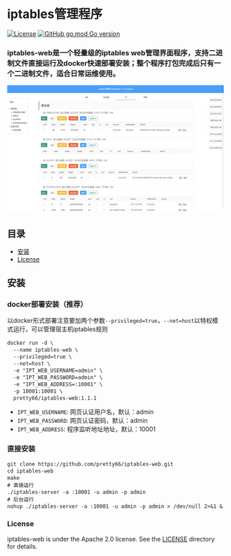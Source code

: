# iptables管理程序
[![License](https://img.shields.io/badge/License-Apache%202.0-blue.svg)](https://opensource.org/licenses/Apache-2.0) [![GitHub go.mod Go version](https://img.shields.io/github/go-mod/go-version/pretty66/iptables-web)](https://github.com/pretty66/iptables-web/blob/master/go.mod)
### iptables-web是一个轻量级的iptables web管理界面程序，支持二进制文件直接运行及docker快速部署安装；整个程序打包完成后只有一个二进制文件，适合日常运维使用。
![web](./docs/iptables-web.png)

## 目录
- [安装](#安装)
- [License](#License)

## 安装
### docker部署安装（推荐）
以docker形式部署注意要加两个参数`--privileged=true`，`--net=host`以特权模式运行，可以管理宿主机iptables规则
```shell
docker run -d \
  --name iptables-web \
  --privileged=true \
  --net=host \
  -e "IPT_WEB_USERNAME=admin" \
  -e "IPT_WEB_PASSWORD=admin" \
  -e "IPT_WEB_ADDRESS=:10001" \
  -p 10001:10001 \
  pretty66/iptables-web:1.1.1 
```
- `IPT_WEB_USERNAME`: 网页认证用户名，默认：admin
- `IPT_WEB_PASSWORD`: 网页认证密码，默认：admin
- `IPT_WEB_ADDRESS`: 程序监听地址地址，默认：10001

### 直接安装
```shell
git clone https://github.com/pretty66/iptables-web.git
cd iptables-web
make
# 直接运行
./iptables-server -a :10001 -u admin -p admin
# 后台运行
nohup ./iptables-server -a :10001 -u admin -p admin > /dev/null 2>&1 &
```

### License

iptables-web is under the Apache 2.0 license. See the [LICENSE](./LICENSE) directory for details.
